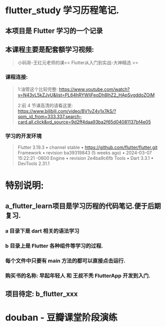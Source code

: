 # flutter_study 学习历程笔记.

## 本项目是 Flutter 学习的一个记录
## 本课程主要是配套额学习视频:
> 小码哥-王红元老师的课<< Flutter从入门到实战-大神精选 >>
### 课程连接:
> 1:油管这个比较完整: https://www.youtube.com/watch?v=N43yL5kZJvU&list=PL64hRYWIjFeoDh8lhZ2_HApSvgddoZOiM
>
> 2:前 4 节课高清的请看这里: https://www.bilibili.com/video/BV1vZ4y1x7AS/?spm_id_from=333.337.search-card.all.click&vd_source=9d2ff4daa93ba2f65d04081137bf4e05

### 学习的开发环境 
> Flutter 3.19.3 • channel stable • https://github.com/flutter/flutter.git
> Framework • revision ba39319843 (5 weeks ago) • 2024-03-07 15:22:21 -0600
> Engine • revision 2e4ba9c6fb
> Tools • Dart 3.3.1 • DevTools 2.31.1

# 特别说明:
## a_flutter_learn项目是学习历程的代码笔记.便于后期复习.
### a 目录下是 dart 相关的语法学习
### b 目录上是 Flutter 各种组件等学习的过程.
### 每个文件中只要有 main 方法的都可以直接点击运行. 
### 购买书的名称: 早起年轻人 和 王叔不秃  FlutterApp 开发到入门.

## 项目待定: b_flutter_xxx 

# douban - 豆瓣课堂阶段演练



